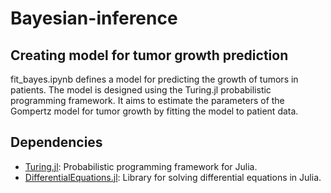 # Bayesian-inference
## Creating model for tumor growth prediction

fit_bayes.ipynb defines a model for predicting the growth of tumors in patients. The model is designed using the Turing.jl probabilistic programming framework.
It aims to estimate the parameters of the Gompertz model for tumor growth by fitting the model to patient data.

## Dependencies

- [Turing.jl](https://turing.ml/): Probabilistic programming framework for Julia.
- [DifferentialEquations.jl](https://diffeq.sciml.ai/stable/): Library for solving differential equations in Julia.
